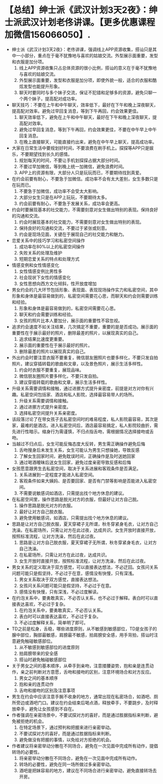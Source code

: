 # 【总结】绅士派《武汉计划3天2夜》：绅士派武汉计划老佟讲课。【更多优惠课程加微信156066050】.

-   绅士派《武汉计划3天2夜》：老佟讲课，强调线上APP资源收集，搭讪只是其中一小部分，重点在于毫不犹豫地与喜欢的姑娘交流。外型展示面重要，发型和衣服是加分项。
    1.  线上APP资源收集只占总体资源的很小比例，搭讪的意义在于毫不犹豫地与喜欢的姑娘交流。
    2.  外型展示面重要，发型和衣服是加分项，即使外貌一般，适合的衣服和酷炫发型也能提升形象。
    3.  聊天时要同时与多个妹子交流，保证不犯错和足够多的资源，避免只聊一个两个妹子，提高配对成功率。
-   聊天技巧：不要在上午和中午聊天，效率低下，最好在下午和晚上深夜聊天，提高配对效率。避免过早回复消息，等到下午再回，约会效果更佳。
    1.  聊天效率低下，避免在上午和中午聊天，最好在下午和晚上深夜聊天，提高配对效率。
    2.  避免过早回复消息，等到下午再回，约会效果更佳，不要在中午早上中午回复消息。
    3.  在晚上直接聊天，可能直接约出来，避免在中午早上聊天，提高成功率。
-   大家在日常生活中要规划好时间，不要浪费在刷手机上。探探等APP只是娱乐，不要期望找到长久的感情。
    1.  规划每天的时间，不要让手机划探探占据大部分时间。
    2.  不要过早加微信，等到晚上统一加微信，避免浪费时间。
    3.  APP上的资源有限，大部分人只是玩玩而已，不要期待找到真爱。
-   在约会前要有耐心，不要急于加微信。成功率不会有太大差别，女生多数只是在玩而已。
    1.  不要急于加微信，成功率不会受太大影响。
    2.  大部分女生只是在APP上玩玩，不要期待太多。
    3.  约会前要有耐心，不要急于发展关系，成功率会更高。
-   约会时要展现基本的社交能力，不需要刻意对女生做出特别的表现。保持良好的沟通和交流。
    1.  约会时展现基本的社交能力，不需要刻意对女生做出特别的表现。
    2.  保持良好的沟通和交流，不要过于紧张或刻意。
    3.  约会是现场见面，关键在于展现自己的社交能力和魅力。
-   恋爱关系中的技巧学习和私密空间操作
    1.  成功率在80%以上的私密空间操作
    2.  失败关系的处理及维护
    3.  短期恋爱关系的特点和处理方式
-   情感变例和女性情感变化
    1.  女性情感变例比男性多
    2.  社会现状下女性的情感变化
    3.  女性思想向西方文化倾斜，性开放度增加
-   男女约会的几大环节包括形象、表现面、表现现场操作实力和私密空间，其中形象和身体是最容易做到的，私密空间需要花心思，而聊天和约会则需要训练和经验。
    1.  形象和身体是最容易做到的，私密空间需要花心思。
    2.  聊天和约会需要训练和经验。
    3.  女孩的照片比本人要加分，展示面的重要性不容忽视。
-   追求约会速度不如关注结果，几次搞定不重要，重要的是是否成功。展示面的重要性在于展示最好的照片，删除最差的照片，以展现真实的自己。
    1.  追求结果比速度更重要。
    2.  展示面的重要性在于展示最好的照片。
    3.  删除最差的照片以展现真实的自己。
-   外出约会时要注意衣服不要重复，微信朋友圈照片也要多样化，不要只发自拍照片。建议穿插转载的歌曲和文章，以及景色照片，展示生活多样性。
    1.  约会时衣服不要重复，展现品味。
    2.  微信朋友圈照片要多样化，不要只发自拍。
    3.  建议穿插转载的歌曲和文章，展示生活多样性。
-   升级关系需要调情和接触，通过进挪方式提升亲密度，前提是对方对你有兴趣。私密空间包括家、酒店和私人影院，选择最容易带人的场所。
    1.  升级关系需要调情和接触。
    2.  通过进挪方式提升亲密度。
    3.  选择私密空间提升关系亲密度。
-   该段落讨论了在带女孩子去私密空间时的难易程度，私人影院最容易，其次是家，最难的是酒店。进入私密空间后，酒店最容易搞定，私人影院较曲折，需先进行性暗示。缩身行为需谨慎，不归点指舌吻，需根据情况选择接吻或舌吻。
-   当越过不归点后，女生可能反悔态度大反转，男生需正确操作避免后悔
    1.  舌吻搜身后未发生关系，女生可能认为男生只想操她，导致反感
    2.  了解女生回家时间，避免耽误时间，正确操作是及时送她回家
    3.  通过喝酒暧昧后送女生回家，避免过度亲密导致反感和后悔
-   女孩愿意跟男生去私密空间，取决于关系进展和客观条件是否满足。
    1.  关系进展到一定程度才能进入私密空间。
    2.  客观条件如来大姨妈、是否要回家、是否有门禁等影响是否能进入私密空间。
    3.  不需要说敏感词如酒店，只需提出找个地方休息的建议。
-   在私密空间里，操作思路是脱光对方的衣服，但最好让对方自己脱。
    1.  操作思路是脱光对方的衣服。
    2.  最好让对方自己脱衣服。
    3.  避免使用敏感词，如酒店，只需提出找个地方休息的建议。
-   思路是让对方自己脱衣服，夏天穿裙子无所谓，秋冬穿紧身毛衣，让对方自己洗澡。在私密场所，只需让对方在此过夜，达成共识。女生开放时直接开放，按照标准流程，让对方洗澡，然后在此过夜。
    1.  思路是让对方自己脱衣服，夏天穿裙子无所谓，秋冬穿紧身毛衣，让对方自己洗澡。
    2.  在私密场所，只需让对方在此过夜，达成共识。
    3.  女生开放时直接开放，按照标准流程，让对方洗澡，然后在此过夜。
-   男女关系的定义取决于双方感觉，可以直接表达想法，不必迂回。女孩问关系问题可能只是假坚持，不必过于在意，感情没有快慢，只有深浅。
    1.  男女关系取决于双方感觉，直接表达想法。
    2.  女孩问关系问题可能只是假坚持，不必过于在意。
    3.  感情没有快慢，只有深浅，不必过度解读。
-   在约泡关系中，要勇敢真实，不必否认关系，也不必过于解释。表白时可以直接表达喜欢，不必过于复杂。
    1.  在约泡关系中，要勇敢真实，不必否认关系。
    2.  表白时可以直接表达喜欢，不必过于复杂。
    3.  不必过度解释关系，简单明了即可。
-   TD之前是松身，舌稳，哪些进度原则，从不敏感到敏感部位，TD是女孩子的腺中部位，胸部最敏感，肩膀最不敏感，拍肩膀安全感，用手背拍，搭讪时注意避免触碰敏感部位。
    1.  从不敏感到敏感部位的进度原则
    2.  拍肩膀带来的安全感
    3.  搭讪时避免触碰敏感部位
-   关于男女之间的基本顺序，从牵手到亲吻，注意搂腰姿势，抱和亲是连贯动作，亲之前判断对方意愿，舌吻和接吻的区别，注意环境场合和对方反应。
    1.  男女之间的基本顺序
    2.  抱和亲的连贯动作
    3.  舌吻和接吻的区别及注意事项
-   男生在约会中应该注意手腕不收身的地方，通常出现在私密场合，如酒吧、厕所旁边或酒吧门口。建议在约会结束后喝点酒，释放牵手，不要跳步，及时释放牵手，避免让女孩感到不自在。
-   作者强调在亲密场景中，不要试探对方的喜好，而是通过胜据指标来判断，避免被拒绝的机会。
    1.  在特定场景下，通过预判和把握来进行亲密举动。
    2.  不要试探对方的喜好，而是通过胜据指标来判断。
    3.  避免做没有把握的事情，以免给对方拒绝的机会。
-   作者建议将亲密举动分散在不同场合，避免在一次见面中完成所有动作，提倡转场的必要性。
    1.  将亲密举动分散在不同场合，避免在一次见面中完成所有动作。
    2.  转场的必要性，避免在同一场所做过多亲密举动。
    3.  酒吧是把妹容易的地方，建议在不同场合进行亲密举动，避免直接转场去开房。